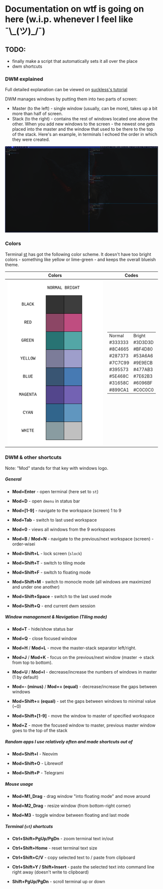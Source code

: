 # Documentation on wtf is going on here (w.i.p. whenever I feel like ¯\\\_(ツ)_/¯)


## TODO:
- finally make a script that automatically sets it all over the place
- dwm shortcuts


### DWM explained

Full detailed explanation can be viewed on [suckless's tutorial](https://dwm.suckless.org/tutorial/)

DWM manages windows by putting them into two parts of screen:
- Master (to the left) - single window (usually, can be more), takes up a bit more than half of screen.
- Stack (to the right) - contains the rest of windows located one above the other.
When you add new windows to the screen - the newest one gets placed into the master and the window that used
to be there to the top of the stack. Here's an example, in terminals I echoed the order in which they were 
created.

![Here should be image stack_n_master.png in the pics directory :(](pics/stack_n_master.png)

### Colors

Terminal [st](https://st.suckless.org/) has got the following color scheme. It doesn't have too bright colors - something like yellow or lime-green - and keeps the overall blueish theme.

|Colors|Codes|
|------|-----|
|![Here should be image :(](pics/terminal_scheme.png)|<table><tr><td>Normal</td><td>Bright</td></tr><tr><td>#333333</td><td>#3D3D3D</td></tr><tr><td>#8C4665</td><td>#BF4D80</td></tr><tr><td>#287373</td><td>#53A6A6</td></tr><tr><td>#7C7C99</td><td>#9E9ECB</td></tr><tr><td>#395573</td><td>#477AB3</td></tr><tr><td>#5E468C</td><td>#7E62B3</td></tr><tr><td>#31658C</td><td>#6096BF</td></tr><tr><td>#899CA1</td><td>#C0C0C0</td></tr></table>|
  
  
### DWM & other shortcuts

Note: "Mod" stands for that key with windows logo.

##### General

- **Mod+Enter** - open terminal (here set to `st`)

- **Mod+D** - open `dmenu` in status bar

- **Mod+[1-9]** - navigate to the workspace (screen) 1 to 9

- **Mod+Tab** - switch to last used workspace

- **Mod+0** - views all windows from the 9 workspaces

- **Mod+B** / **Mod+N** - navigate to the previous/next workspace (screen) - order-wisei

- **Mod+Shift+L** - lock screen (`slock`)

- **Mod+Shift+T** - switch to tiling mode

- **Mod+Shift+F** - switch to floating mode

- **Mod+Shift+M** - switch to monocle mode (all windows are maximized and under one another)

- **Mod+Shift+Space** - switch to the last used mode

- **Mod+Shift+Q** - end current dwm session

  
##### Window management & Navigation (Tiling mode)

- **Mod+T** - hide/show status bar

- **Mod+Q** - close focused window

- **Mod+H** / **Mod+L** - move the master-stack separator left/right.

- **Mod+J** / **Mod+K** - focus on the previous/next window (master -> stack from top to bottom).

- **Mod+U** / **Mod+I** - decrease/increase the numbers of windows in master (1 by default)

- **Mod+- (minus)** / **Mod+= (equal)** - decrease/increase the gaps between windows

- **Mod+Shift+= (equal)** - set the gaps between windows to minimal value (~0)


- **Mod+Shift+[1-9]** - move the window to master of specified workspace

- **Mod+Z** - move the focused window to master, previous master window goes to the top of the stack

##### Random apps I use relatively often and made shortcuts out of

- **Mod+Shift+I** - Neovim

- **Mod+Shift+O** - Librewolf

- **Mod+Shift+P** - Telegrami

##### Mouse usage

- **Mod+M1_Drag** - drag window "into floating mode" and move around

- **Mod+M2_Drag** - resize window (from bottom-right corner)

- **Mod+M3** - toggle window between floating and last mode

##### Terminal (`st`) shortcuts

- **Ctrl+Shift+PgUp/PgDn** - zoom terminal text in/out

- **Ctrl+Shift+Home** - reset terminal text size

- **Ctrl+Shift+C/V** - copy selected text to / paste from clipboard

- **Ctrl+Shift+Y / Shift+Insert** - paste the selected text into command line right away (doesn't write to clipboard)

- **Shift+PgUp/PgDn** - scroll terminal up or down

